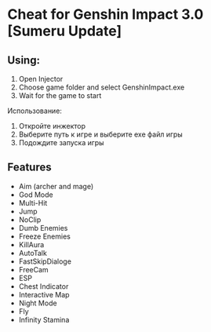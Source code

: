 Cheat for
Genshin Impact 3.0 [Sumeru Update]
=====================================
Using:
------------
1. Open Injector
2. Choose game folder and select GenshinImpact.exe
3. Wait for the game to start

Использование:
1. Откройте инжектор
2. Выберите путь к игре и выберите exe файл игры
3. Подождите запуска игры

 Features
 ---------
- Aim (archer and mage)
- God Mode
- Multi-Hit
- Jump
- NoClip
- Dumb Enemies
- Freeze Enemies
- KillAura
- AutoTalk
- FastSkipDialoge
- FreeCam
- ESP
- Chest Indicator
- Interactive Map
- Night Mode
- Fly
- Infinity Stamina
